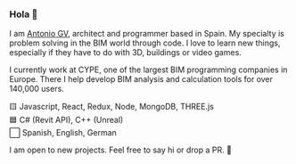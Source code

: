 ### Hola 👋

I am [Antonio GV](https://www.linkedin.com/feed/?trk=guest_homepage-basic_sign-in-submit), architect and programmer based in Spain. My specialty is problem solving in the BIM world through code. I love to learn new things, especially if they have to do with 3D, buildings or video games.

I currently work at CYPE, one of the largest BIM programming companies in Europe. There I help develop BIM analysis and calculation tools for over 140,000 users.

🟨 Javascript, React, Redux, Node, MongoDB, THREE.js <br/>
🟦 C# (Revit API), C++ (Unreal) <br/>
⬜ Spanish, English, German <br/>

I am open to new projects. Feel free to say hi or drop a PR. 🚀

